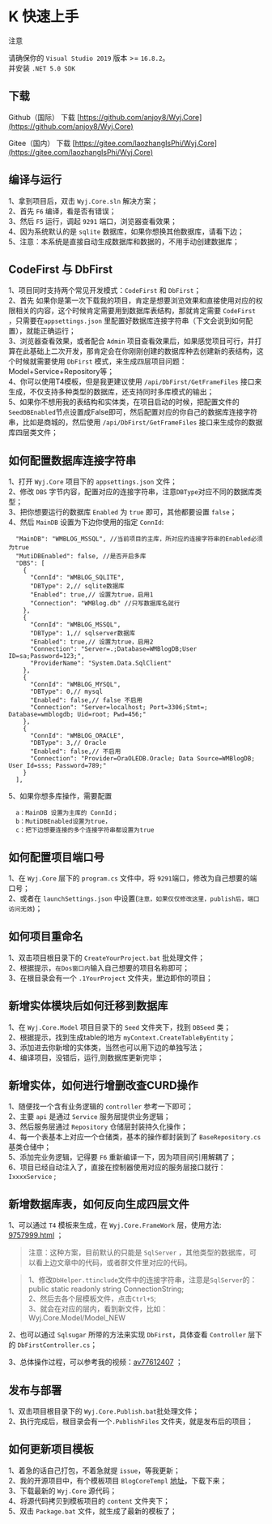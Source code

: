﻿# K  快速上手
注意

请确保你的 `Visual Studio 2019` 版本 >= `16.8.2`。    
并安装 `.NET 5.0 SDK`  


## 下载
Github（国际） 下载 [https://github.com/anjoy8/Wyj.Core](https://github.com/anjoy8/Wyj.Core)  
    
Gitee（国内） 下载 [https://gitee.com/laozhangIsPhi/Wyj.Core](https://gitee.com/laozhangIsPhi/Wyj.Core)  


## 编译与运行
1、拿到项目后，双击 `Wyj.Core.sln` 解决方案；  
2、首先 `F6` 编译，看是否有错误；  
3、然后 `F5` 运行，调起 `9291` 端口，浏览器查看效果；  
4、因为系统默认的是 `sqlite` 数据库，如果你想换其他数据库，请看下边；    
5、注意：本系统是直接自动生成数据库和数据的，不用手动创建数据库；  




## CodeFirst 与 DbFirst
1、项目同时支持两个常见开发模式：`CodeFirst` 和 `DbFirst`；  
2、首先 如果你是第一次下载我的项目，肯定是想要浏览效果和直接使用对应的权限相关的内容，这个时候肯定需要用到数据库表结构，那就肯定需要 `CodeFirst` ，只需要在`appsettings.json` 里配置好数据库连接字符串（下文会说到如何配置），就能正确运行；  
3、浏览器查看效果，或者配合 `Admin` 项目查看效果后，如果感觉项目可行，并打算在此基础上二次开发，那肯定会在你刚刚创建的数据库种去创建新的表结构，这个时候就需要使用 `DbFirst` 模式，来生成四层项目问题：Model+Service+Repository等；  
4、你可以使用T4模板，但是我更建议使用 `/api/DbFirst/GetFrameFiles` 接口来生成，不仅支持多种类型的数据库，还支持同时多库模式的输出；    
5、如果你不想用我的表结构和实体类，在项目启动的时候，把配置文件的 `SeedDBEnabled`节点设置成False即可，然后配置对应的你自己的数据库连接字符串，比如是商城的，然后使用 `/api/DbFirst/GetFrameFiles` 接口来生成你的数据库四层类文件；  



## 如何配置数据库连接字符串

1、打开 `Wyj.Core` 项目下的 `appsettings.json` 文件；  
2、修改 `DBS` 字节内容，配置对应的连接字符串，注意`DBType`对应不同的数据库类型；  
3、把你想要运行的数据库 `Enabled` 为 `true` 即可，其他都要设置 `false`；  
4、然后 `MainDB` 设置为下边你使用的指定 `ConnId`:  

```
  "MainDB": "WMBLOG_MSSQL", //当前项目的主库，所对应的连接字符串的Enabled必须为true
  "MutiDBEnabled": false, //是否开启多库
  "DBS": [
    {
      "ConnId": "WMBLOG_SQLITE",
      "DBType": 2,// sqlite数据库
      "Enabled": true,// 设置为true，启用1
      "Connection": "WMBlog.db" //只写数据库名就行
    },
    {
      "ConnId": "WMBLOG_MSSQL",
      "DBType": 1,// sqlserver数据库
      "Enabled": true,// 设置为true，启用2
      "Connection": "Server=.;Database=WMBlogDB;User ID=sa;Password=123;",
      "ProviderName": "System.Data.SqlClient"
    },
    {
      "ConnId": "WMBLOG_MYSQL",
      "DBType": 0,// mysql
      "Enabled": false,// false 不启用
      "Connection": "Server=localhost; Port=3306;Stmt=; Database=wmblogdb; Uid=root; Pwd=456;"
    },
    {
      "ConnId": "WMBLOG_ORACLE",
      "DBType": 3,// Oracle 
      "Enabled": false,// 不启用
      "Connection": "Provider=OraOLEDB.Oracle; Data Source=WMBlogDB; User Id=sss; Password=789;"
    }
  ],
```
  

5、如果你想多库操作，需要配置
```
  a：MainDB 设置为主库的 ConnId；
  b：MutiDBEnabled设置为true，
  c：把下边想要连接的多个连接字符串都设置为true
```

## 如何配置项目端口号
1、在 `Wyj.Core` 层下的 `program.cs` 文件中，将 `9291`端口，修改为自己想要的端口号；    
2、或者在 `launchSettings.json` 中设置(`注意，如果仅仅修改这里，publish后，端口访问无效`)；

## 如何项目重命名
1、双击项目根目录下的 `CreateYourProject.bat` 批处理文件；  
2、根据提示，`在Dos窗口内`输入自己想要的项目名称即可；  
3、在根目录会有一个 `.1YourProject` 文件夹，里边即你的项目；  


## 新增实体模块后如何迁移到数据库
1、在 `Wyj.Core.Model` 项目目录下的 `Seed` 文件夹下，找到 `DBSeed` 类；  
2、根据提示，找到生成table的地方 `myContext.CreateTableByEntity`；  
3、添加进去你新增的实体类，当然也可以用下边的单独写法；  
4、编译项目，没错后，运行,则数据库更新完毕；  


## 新增实体，如何进行增删改查CURD操作
1、随便找一个含有业务逻辑的 `controller` 参考一下即可；  
2、主要 `api` 是通过 `Service` 服务层提供业务逻辑；  
3、然后服务层通过 `Repository` 仓储层封装持久化操作；  
4、每一个表基本上对应一个仓储类，基本的操作都封装到了 `BaseRepository.cs` 基类仓储中；  
5、添加完业务逻辑，记得要 `F6` 重新编译一下，因为项目间引用解耦了；  
6、项目已经自动注入了，直接在控制器使用对应的服务层接口就行： `IxxxxService` ;  


## 新增数据库表，如何反向生成四层文件
1、可以通过 `T4` 模板来生成，在 `Wyj.Core.FrameWork` 层，使用方法: [9757999.html](https://www.cnblogs.com/laozhang-is-phi/p/9757999.html#autoid-4-3-0) ；  
> 注意：这种方案，目前默认的只能是 `SqlServer` ，其他类型的数据库，可以看上边文章中的代码，或者群文件里对应的代码。 

> 1、修改`DbHelper.ttinclude`文件中的连接字符串，注意是`SqlServer`的： public static readonly string ConnectionString;  
> 2、然后去各个层模板文件，点击`Ctrl+S`;  
> 3、就会在对应的层内，看到新文件，比如：Wyj.Core.Model/Model_NEW   



2、也可以通过 `Sqlsugar` 所带的方法来实现 `DbFirst`，具体查看 `Controller` 层下的 `DbFirstController.cs`；   

3、总体操作过程，可以参考我的视频：[av77612407](https://www.bilibili.com/video/av77612407?p=2) ；   


## 发布与部署
1、双击项目根目录下的 `Wyj.Core.Publish.bat`批处理文件；  
2、执行完成后，根目录会有一个`.PublishFiles` 文件夹，就是发布后的项目；


## 如何更新项目模板
1、着急的话自己打包，不着急就提 `issue`，等我更新；  
2、我的开源项目中，有个模板项目 `BlogCoreTempl` [地址](https://github.com/anjoy8/BlogCoreTempl)，下载下来；   
3、下载最新的 `Wyj.Core` 源代码；  
4、将源代码拷贝到模板项目的 `content` 文件夹下；   
5、双击 `Package.bat` 文件，就生成了最新的模板了； 

